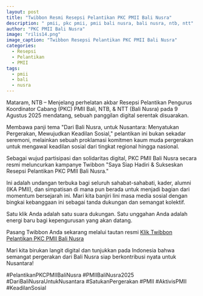 ```yaml
---
layout: post
title: "Twibbon Resmi Resepsi Pelantikan PKC PMII Bali Nusra"
description: " pmii, pkc pmii, pmii bali nusra, bali nusra, ntb, ntt"
author: "PKC PMII Bali Nusra"
image: "rilis14.png"
image_caption: "Twibbon Resepsi Pelantikan PKC PMII Bali Nusra"
categories:
  - Resepsi
  - Pelantikan
  - PMII
tags:
  - pmii
  - bali
  - nusra
---
```


Mataram, NTB – Menjelang perhelatan akbar Resepsi Pelantikan Pengurus Koordinator Cabang (PKC) PMII Bali, NTB, & NTT (Bali Nusra) pada 9 Agustus 2025 mendatang, sebuah panggilan digital serentak disuarakan.

Membawa panji tema "Dari Bali Nusra, untuk Nusantara: Menyatukan Pergerakan, Mewujudkan Keadilan Sosial," pelantikan ini bukan sekadar seremoni, melainkan sebuah proklamasi komitmen kaum muda pergerakan untuk mengawal keadilan sosial dari tingkat regional hingga nasional.

Sebagai wujud partisipasi dan solidaritas digital, PKC PMII Bali Nusra secara resmi meluncurkan kampanye Twibbon "Saya Siap Hadiri & Sukseskan Resepsi Pelantikan PKC PMII Bali Nusra."

Ini adalah undangan terbuka bagi seluruh sahabat-sahabati, kader, alumni (IKA PMII), dan simpatisan di mana pun berada untuk menjadi bagian dari momentum bersejarah ini. Mari kita banjiri lini masa media sosial dengan bingkai kebanggaan ini sebagai tanda dukungan dan semangat kolektif.

Satu klik Anda adalah satu suara dukungan. Satu unggahan Anda adalah energi baru bagi kepengurusan yang akan datang.

Pasang Twibbon Anda sekarang melalui tautan resmi
[Klik Twibbon Pelantikan PKC PMII Bali Nusra](https://twibbo.nz/pelantikan-pkc-pmii-bali-nusra)

Mari kita birukan langit digital dan tunjukkan pada Indonesia bahwa semangat pergerakan dari Bali Nusra siap berkontribusi nyata untuk Nusantara!

#PelantikanPKCPMIIBaliNusra #PMIIBaliNusra2025 #DariBaliNusraUntukNusantara #SatukanPergerakan #PMII #AktivisPMII #KeadilanSosial
